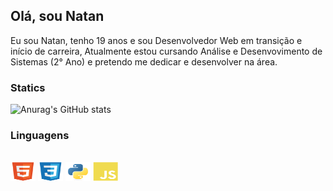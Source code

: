 ## Olá, sou Natan

Eu sou Natan, tenho 19 anos e sou Desenvolvedor Web em transição e início de carreira, Atualmente estou cursando Análise e Desenvovimento de Sistemas (2° Ano) e pretendo me dedicar e desenvolver na área.

### Statics

![Anurag's GitHub stats](https://github-readme-stats.vercel.app/api?username=NatanBg&show_icons=true&theme=radical)

### Linguagens
<div style="display: inline_block"><br>
  <img align="center" alt="Rafa-HTML" height="30" width="40" src="https://raw.githubusercontent.com/devicons/devicon/master/icons/html5/html5-original.svg">
  <img align="center" alt="Rafa-CSS" height="30" width="40" src="https://raw.githubusercontent.com/devicons/devicon/master/icons/css3/css3-original.svg">
  <img align="center" alt="Rafa-Python" height="30" width="40" src="https://raw.githubusercontent.com/devicons/devicon/master/icons/python/python-original.svg">
  <img align="center" alt="Rafa-Js" height="30" width="40" src="https://raw.githubusercontent.com/devicons/devicon/master/icons/javascript/javascript-plain.svg">
</div>
